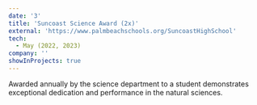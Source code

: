 ```yaml
---
date: '3'
title: 'Suncoast Science Award (2x)'
external: 'https://www.palmbeachschools.org/SuncoastHighSchool'
tech:
  - May (2022, 2023)
company: ''
showInProjects: true
---
```


Awarded annually by the science department to a student demonstrates exceptional dedication and performance in the natural sciences.